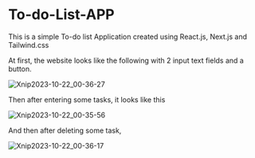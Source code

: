 # To-do-List-APP
This is a simple To-do list Application created using React.js, Next.js and Tailwind.css

At first, the website looks like the following with 2 input text fields and a button.

![Xnip2023-10-22_00-36-27](https://github.com/adityapachchigar/To-do-List-APP/assets/86509170/ae311624-5635-4718-b5e4-02ab7a500aa8)

Then after entering some tasks, it looks like this

![Xnip2023-10-22_00-35-56](https://github.com/adityapachchigar/To-do-List-APP/assets/86509170/6f406005-0943-43f8-8626-ea7d1f93cbb3)

And then after deleting some task,

![Xnip2023-10-22_00-36-17](https://github.com/adityapachchigar/To-do-List-APP/assets/86509170/bf891eaa-f508-4d13-be10-20fe24eddadb)
